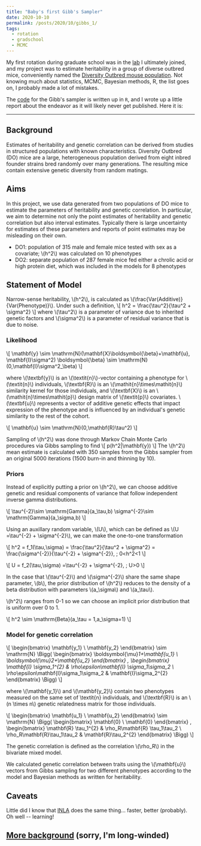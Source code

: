 ```yaml
---
title: "Baby's first Gibb's Sampler"
date: 2020-10-10  
permalink: /posts/2020/10/gibbs_1/
tags:
  - rotation
  - gradschool
  - MCMC
---
```


My first rotation during graduate school was in the [lab](https://www.valdarlab.unc.edu) I ultimately joined, and my project was to estimate heritability in a group of diverse outbred mice, conveniently named the [Diversity Outbred mouse population](https://www.ncbi.nlm.nih.gov/pmc/articles/PMC3524832/). Not knowing much about statistics, MCMC, Bayesian methods, R, the list goes on, I probably made a lot of mistakes.

The [code](https://github.com/kathiesun/h2_src) for the Gibb's sampler is written up in `R`, and I wrote up a little report about the endeavor as it will likely never get published. Here it is:

-------------

## Background
Estimates of heritability and genetic correlation can be derived from studies in structured populations with known characteristics. Diversity Outbred (DO) mice are a large, heterogeneous population derived from eight inbred founder strains bred randomly over many generations. The resulting mice contain extensive genetic diversity from random matings.


## Aims
In this project, we use data generated from two populations of DO mice to estimate the parameters of heritability and genetic correlation. In particular, we aim to determine not only the point estimates of heritability and genetic correlation but also interval estimates. Typically there is large uncertainty for estimates of these parameters and reports of point estimates may be misleading on their own.
  - DO1: population of 315 male and female mice tested with sex as a covariate; \\(h^2\\) was calculated on 10 phenotypes
  - DO2: separate population of 287 female mice fed either a chrolic acid or high protein diet, which was included in the models for 8 phenotypes

## Statement of Model

Narrow-sense heritability, \\(h^2\\), is calculated as \\(\frac{Var(Additive)}{Var(Phenotype)}\\). Under such a definition,
\\[ h^2 = \frac{\tau^2}{\tau^2 + \sigma^2} \\]
where \\(\tau^2\\) is a parameter of variance due to inherited genetic factors and \\(\sigma^2\\) is a parameter of residual variance that is due to noise.

### Likelihood
\\[
\mathbf{y} \sim \mathrm{N}(\mathbf{X}\boldsymbol{\beta}+\mathbf{u}, \mathbf{I}\sigma^2)
\boldsymbol{\beta} \sim \mathrm{N}(0,\mathbf{I}\sigma^2_\beta)
\\]

where \\(\textbf{y}\\) is an \\(\textit{n}\\)-vector containing a phenotype for \\(\textit{n}\\) individuals, \\(\textbf{R}\\) is an \\(\mathit{n}\times\mathit{n}\\) similarity kernel for those individuals, and \\(\textbf{X}\\) is an \\(\mathit{n}\times\mathit{p}\\) design matrix of \\(\textit{p}\\) covariates. \\(\textbf{u}\\) represents a vector of additive genetic effects that impact expression of the phenotype and is influenced by an individual's genetic similarity to the rest of the cohort.

\\[
\mathbf{u} \sim \mathrm{N}(0,\mathbf{R}\tau^2)
\\]

Sampling of \\(h^2\\) was done through Markov Chain Monte Carlo procedures via Gibbs sampling to find
\\[
p(h^2|\mathbf{y})
\\]
The \\(h^2\\) mean estimate is calculated with 350 samples from the Gibbs sampler from an original 5000 iterations (1500 burn-in and thinning by 10).

### Priors
Instead of explicitly putting a prior on \\(h^2\\), we can choose additive genetic and residual components of variance that follow independent inverse gamma distributions.

\\[
\tau^{-2}\sim \mathrm{Gamma}(a_\tau,b)
\sigma^{-2}\sim \mathrm{Gamma}(a_\sigma,b)
\\]

Using an auxillary random variable, \\(U\\), which can be defined as \\(U =\tau^{-2} + \sigma^{-2}\\), we can make the one-to-one transformation

\\[
h^2 = f_1(\tau,\sigma) = \frac{\tau^2}{\tau^2 + \sigma^2} = \frac{\sigma^{-2}}{\tau^{-2} + \sigma^{-2}}, \; 0<h^2<1
\\]

\\[
U = f_2(\tau,\sigma) =\tau^{-2} + \sigma^{-2}, \; U>0
\\]

In the case that \\(\tau^{-2}\\) and \\(\sigma^{-2}\\) share the same shape parameter, \\(b\\), the prior distribution of \\(h^2\\) reduces to the density of a beta distribution with parameters \\(a_\sigma\\) and \\(a_\tau\\).

\\(h^2\\) ranges from 0-1 so we can choose an implicit prior distribution that is uniform over 0 to 1.

\\[
h^2 \sim \mathrm{Beta}(a_\tau = 1,a_\sigma=1)
\\]

### Model for genetic correlation

\\[
\begin{bmatrix}
		\mathbf{y_1}  \\
		\mathbf{y_2}
\end{bmatrix}
\sim \mathrm{N} \Bigg(
\begin{bmatrix}
  	\boldsymbol{\mu}_1+\mathbf{u_1} \\
		\boldsymbol{\mu}_2+\mathbf{u_2}
\end{bmatrix} ,
\begin{bmatrix}
		\mathbf{I} \sigma_1^{2}                   & \rho_\epsilon\mathbf{I} \sigma_1\sigma_2  \\
		\rho_\epsilon\mathbf{I}\sigma_1\sigma_2   & \mathbf{I}\sigma_2^{2}
\end{bmatrix}
\Bigg)
\\]

where \\(\mathbf{y_1}\\) and \\(\mathbf{y_2}\\) contain two phenotypes measured on the same set of \textit{n} individuals, and \\(\textbf{R}\\) is an \\(n \times n\\) genetic relatedness matrix for those individuals.

\\[
\begin{bmatrix}
		\mathbf{u_1}  \\
		\mathbf{u_2}
\end{bmatrix}
\sim
\mathrm{N} \Bigg(
\begin{bmatrix}
		\mathbf{0}  \\
		\mathbf{0}
\end{bmatrix} ,
\begin{bmatrix}
		\mathbf{R} \tau_1^{2}         & \rho_R\mathbf{R} \tau_1\tau_2  \\
		\rho_R\mathbf{R}\tau_1\tau_2  & \mathbf{R}\tau_2^{2}
\end{bmatrix}
\Bigg)
\\]

The genetic correlation is defined as the correlation \\(\rho_R\\) in the bivariate mixed model.

We calculated genetic correlation between traits using the \\(\mathbf{u}\\) vectors from Gibbs sampling for two different phenotypes according to the model and Bayesian methods as written for heritability.

## Caveats
Little did I know that [INLA](https://www.ncbi.nlm.nih.gov/pmc/articles/PMC3737164/) does the same thing... faster, better (probably). Oh well -- learning!


## [More background](/random/2020/10/gibbs_2/) (sorry, I'm long-winded)
